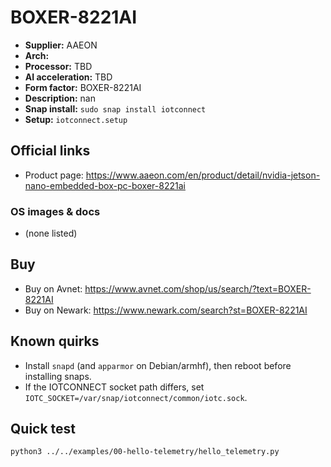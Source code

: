 # BOXER-8221AI

- **Supplier:** AAEON
- **Arch:** 
- **Processor:** TBD
- **AI acceleration:** TBD
- **Form factor:** BOXER-8221AI
- **Description:** nan
- **Snap install:** `sudo snap install iotconnect`
- **Setup:** `iotconnect.setup`

## Official links
- Product page:  https://www.aaeon.com/en/product/detail/nvidia-jetson-nano-embedded-box-pc-boxer-8221ai

### OS images & docs
- (none listed)

## Buy
- Buy on Avnet: https://www.avnet.com/shop/us/search/?text=BOXER-8221AI
- Buy on Newark: https://www.newark.com/search?st=BOXER-8221AI

## Known quirks
- Install `snapd` (and `apparmor` on Debian/armhf), then reboot before installing snaps.
- If the IOTCONNECT socket path differs, set `IOTC_SOCKET=/var/snap/iotconnect/common/iotc.sock`.

## Quick test
```bash
python3 ../../examples/00-hello-telemetry/hello_telemetry.py
```
